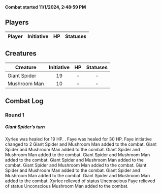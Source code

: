 **Combat started 11/1/2024, 2:48:59 PM**


## Players
| Player | Initiative | HP | Statuses |
| --- | :-: | :-: | :-: |
## Creatures
| Creature | Initiative  | HP | Statuses |
| --- | :-: | :-: | :-: |
| Giant Spider | 19 | - | - |
| Mushroom Man | 10 | - | - |


## Combat Log

### Round 1

##### Giant Spider's turn
Xyrlee was healed for 19 HP.
.
Faye was healed for 30 HP.
Faye initiative changed to 2
Giant Spider and Mushroom Man added to the combat.
Giant Spider and Mushroom Man added to the combat.
Giant Spider and Mushroom Man added to the combat.
Giant Spider and Mushroom Man added to the combat.
Giant Spider and Mushroom Man added to the combat.
Giant Spider and Mushroom Man added to the combat.
Giant Spider and Mushroom Man added to the combat.
Giant Spider and Mushroom Man added to the combat.
Giant Spider and Mushroom Man added to the combat.
Xyrlee relieved of status Unconscious
Faye relieved of status Unconscious
Mushroom Man added to the combat.
